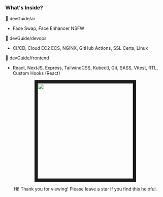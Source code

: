 ### What's Inside?

📁 devGuide/ai 
  - Face Swap, Face Enhancer NSFW
    
📁 devGuide/devops
  - CI/CD, Cloud EC2 ECS, NGINX, GitHub Actions, SSL Certs, Linux
    
📁 devGuide/frontend
  - React, NextJS, Express, TailwindCSS, Kubectl, Git, SASS, Vitest, RTL, Custom Hooks (React)

<p align="center">
<img src="https://media.tenor.com/i_xA8NkMy4kAAAAi/honkai-star-rail-hsr.gif" width="300" height="300" border="10"/>
</p>
<p align="center">Hi! Thank you for viewing! Please leave a star if you find this helpful. </p>



